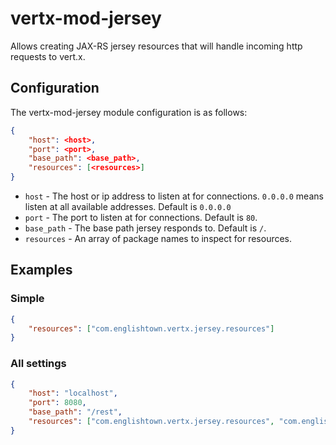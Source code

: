 # vertx-mod-jersey

Allows creating JAX-RS jersey resources that will handle incoming http requests to vert.x.


## Configuration

The vertx-mod-jersey module configuration is as follows:

```json
{
    "host": <host>,
    "port": <port>,
    "base_path": <base_path>,
    "resources": [<resources>]
}
````

* `host` - The host or ip address to listen at for connections. `0.0.0.0` means listen at all available addresses.
Default is `0.0.0.0`
* `port` -  The port to listen at for connections. Default is `80`.
* `base_path` - The base path jersey responds to.  Default is `/`.
* `resources` - An array of package names to inspect for resources.


## Examples

### Simple

```json
{
    "resources": ["com.englishtown.vertx.jersey.resources"]
}
```

### All settings

```json
{
    "host": "localhost",
    "port": 8080,
    "base_path": "/rest",
    "resources": ["com.englishtown.vertx.jersey.resources", "com.englishtown.vertx.jersey.resources2"]
}
```
